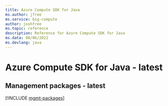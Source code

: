 ```yaml
---
title: Azure Compute SDK for Java
ms.author: jfree
ms.service: big-compute
author: joshfree
ms.topic: reference
description: Reference for Azure Compute SDK for Java
ms.data: 08/06/2022
ms.devlang: java
---
```

# Azure Compute SDK for Java - latest

## Management packages - latest
[!INCLUDE [mgmt-packages](compute-mgmt-index.md)]